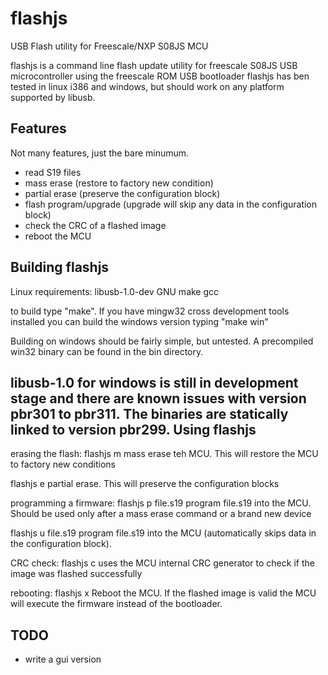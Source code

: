 # flashjs
USB Flash utility for Freescale/NXP S08JS MCU

flashjs is a command line flash update utility for freescale S08JS
USB microcontroller using the freescale ROM USB bootloader
flashjs has ben tested in linux i386 and windows, but should work on any
platform supported by libusb.

Features
------------------
Not many features, just the bare minumum.
- read S19 files
- mass erase (restore to factory new condition)
- partial erase (preserve the configuration block)
- flash program/upgrade (upgrade will skip any data in the configuration block)
- check the CRC of a flashed image
- reboot the MCU 

Building flashjs
----------------------------
Linux requirements:
libusb-1.0-dev
GNU make
gcc

to build type "make". If you have mingw32 cross development tools installed
you can build the windows version typing "make win"

Building on windows should be fairly simple, but untested. A precompiled win32 binary 
can be found in the bin directory.

libusb-1.0 for windows is still in development stage and there are known issues with 
version pbr301 to pbr311. The binaries are statically linked to version pbr299.
Using flashjs
----------------------------
erasing the flash:
flashjs m
mass erase teh MCU. This will restore the MCU to factory new conditions

flashjs e
partial erase. This will preserve the configuration blocks

programming a firmware:
flashjs p file.s19
program file.s19 into the MCU. Should be used only after a mass erase command or a brand new device

flashjs u file.s19
program file.s19 into the MCU (automatically skips data in the configuration block).

CRC check:
flashjs c
uses the MCU internal CRC generator to check if the image was flashed successfully

rebooting:
flashjs x
Reboot the MCU. If the flashed image is valid the MCU will execute
the firmware instead of the bootloader.


TODO
-------
- write a gui version
